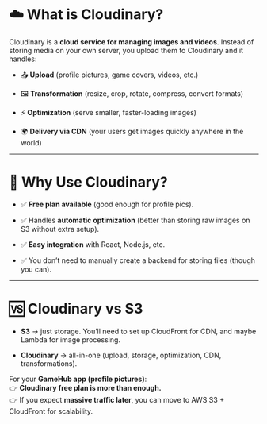 # ☁️ What is Cloudinary?

Cloudinary is a **cloud service for managing images and videos**. Instead of storing media on your own server, you upload them to Cloudinary and it handles:

- 📤 **Upload** (profile pictures, game covers, videos, etc.)
    
- 🖼️ **Transformation** (resize, crop, rotate, compress, convert formats)
    
- ⚡ **Optimization** (serve smaller, faster-loading images)
    
- 🌍 **Delivery via CDN** (your users get images quickly anywhere in the world)
    

---

# 🔑 Why Use Cloudinary?

- ✅ **Free plan available** (good enough for profile pics).
    
- ✅ Handles **automatic optimization** (better than storing raw images on S3 without extra setup).
    
- ✅ **Easy integration** with React, Node.js, etc.
    
- ✅ You don’t need to manually create a backend for storing files (though you can).
    

---

# 🆚 Cloudinary vs S3

- **S3** → just storage. You’ll need to set up CloudFront for CDN, and maybe Lambda for image processing.
    
- **Cloudinary** → all-in-one (upload, storage, optimization, CDN, transformations).
    

For your **GameHub app (profile pictures)**:  
👉 **Cloudinary free plan is more than enough.**  
👉 If you expect **massive traffic later**, you can move to AWS S3 + CloudFront for scalability.